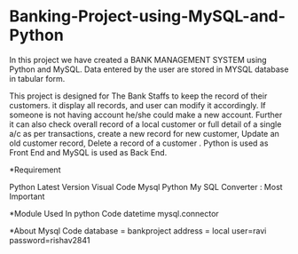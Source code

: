 # Banking-Project-using-MySQL-and-Python
In this project we have created a BANK MANAGEMENT SYSTEM using Python and MySQL. 
Data entered by the user are stored in MYSQL database in tabular form. 

This project is designed for The Bank Staffs to keep the record of their customers. 
it display all records, and user  can modify it accordingly.
If someone is not having account he/she could make a new account. 
Further it can also check overall record of a local customer or full detail of a single a/c as per transactions, 
create a new record for new customer, Update an old customer record, Delete a record of a customer . 
Python is used as Front End and MySQL is used as Back End.

*Requirement

Python Latest Version
Visual Code
Mysql
Python My SQL Converter : Most Important

*Module Used In python Code
datetime
mysql.connector

*About Mysql Code
database = bankproject
address = local
user=ravi
password=rishav2841
